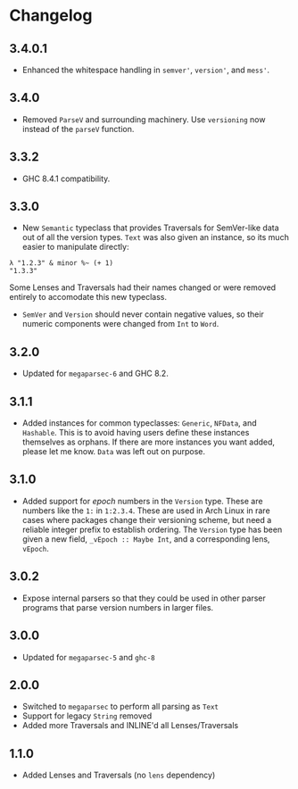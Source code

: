 Changelog
=========

3.4.0.1
---------
- Enhanced the whitespace handling in `semver'`, `version'`, and `mess'`.

3.4.0
------
- Removed `ParseV` and surrounding machinery.
  Use `versioning` now instead of the `parseV` function.

3.3.2
------
- GHC 8.4.1 compatibility.

3.3.0
------
- New `Semantic` typeclass that provides Traversals for SemVer-like data out
  of all the version types. `Text` was also given an instance, so its much
  easier to manipulate directly:

```
λ "1.2.3" & minor %~ (+ 1)
"1.3.3"
```

Some Lenses and Traversals had their names changed or were removed entirely
to accomodate this new typeclass.

- `SemVer` and `Version` should never contain negative values, so their numeric
  components were changed from `Int` to `Word`.

3.2.0
-----
- Updated for `megaparsec-6` and GHC 8.2.

3.1.1
-----
- Added instances for common typeclasses: `Generic`, `NFData`, and
  `Hashable`. This is to avoid having users define these instances themselves
  as orphans. If there are more instances you want added, please let me know.
  `Data` was left out on purpose.

3.1.0
-----
- Added support for *epoch* numbers in the `Version` type. These are numbers
  like the `1:` in `1:2.3.4`. These are used in Arch Linux in rare cases where
  packages change their versioning scheme, but need a reliable integer prefix
  to establish ordering. The `Version` type has been given a new field,
  `_vEpoch :: Maybe Int`, and a corresponding lens, `vEpoch`.

3.0.2
-----
- Expose internal parsers so that they could be used in other parser programs
  that parse version numbers in larger files.

3.0.0
-----
- Updated for `megaparsec-5` and `ghc-8`

2.0.0
-----
- Switched to `megaparsec` to perform all parsing as `Text`
- Support for legacy `String` removed
- Added more Traversals and INLINE'd all Lenses/Traversals

1.1.0
-----
- Added Lenses and Traversals (no `lens` dependency)
